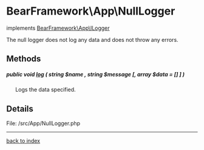 # BearFramework\App\NullLogger

implements [BearFramework\App\ILogger](bearframework.app.ilogger.class.md)

The null logger does not log any data and does not throw any errors.

## Methods

##### public void [log](bearframework.app.nulllogger.log.method.md) ( string $name , string $message [, array $data = [] ] )

&nbsp;&nbsp;&nbsp;&nbsp;&nbsp;&nbsp;Logs the data specified.

## Details

File: /src/App/NullLogger.php

---

[back to index](index.md)

